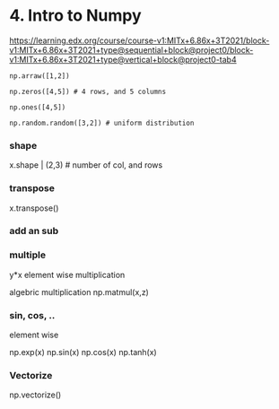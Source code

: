 # 4. Intro to Numpy

https://learning.edx.org/course/course-v1:MITx+6.86x+3T2021/block-v1:MITx+6.86x+3T2021+type@sequential+block@project0/block-v1:MITx+6.86x+3T2021+type@vertical+block@project0-tab4

`np.arraw([1,2])`

`np.zeros([4,5]) # 4 rows, and 5 columns`

`np.ones([4,5])`

`np.random.random([3,2]) # uniform distribution`

### shape
x.shape
| (2,3) # number of col, and rows


### transpose
x.transpose()

### add an sub

### multiple
y*x
element wise multiplication

algebric multiplication
np.matmul(x,z)

### sin, cos, ..

element wise

np.exp(x)
np.sin(x)
np.cos(x)
np.tanh(x)



### Vectorize
np.vectorize()